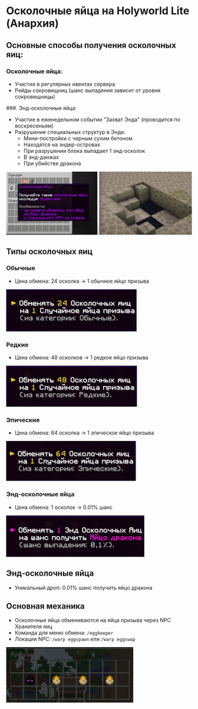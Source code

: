 # Осколочные яйца на Holyworld Lite (Анархия)

## Основные способы получения осколочных яиц:
###  Осколочные яйца:
- Участие в регулярных ивентах сервера
- Рейды сокровищниц (шанс выпадения зависит от уровня сокровищницы)

###. Энд-осколочные яйца:
- Участие в еженедельном событии "Захват Энда" (проводится по воскресеньям)
- Разрушение специальных структур в Энде:
  - Мини-постройки с черным сухим бетоном
  - Находятся на эндер-островах
  - При разрушении блока выпадает 1 энд-осколок
  - В энд-данжах
  - При убийстве дракона

![Способы получения](./assets/Способыполучения.png)

## Типы осколочных яиц

###  Обычные
- Цена обмена: 24 осколка → 1 обычное яйцо призыва

![Обмен из редкой категории](./assets/Обменизобычнойкатегории..png)

###  Редкие
- Цена обмена: 48 осколков → 1 редкое яйцо призыва

![Обмен из редкой категории](./assets/Обменизредкойкатегории..png)

###  Эпические
- Цена обмена: 64 осколка → 1 эпическое яйцо призыва

![Обмен из эпической категории](./assets/Обменизэпическойкатегории..png)

### Энд-осколочные яйца
- Цена обмена: 1 осколок → 0.01% шанс

![Обмен Энд-осколочного яйца](./assets/ОбменЭнд-Осколочныхяиц.png)

## Энд-осколочные яйца
- Уникальный дроп: 0.01% шанс получить яйцо дракона

## Основная механика
- Осколочные яйца обмениваются на яйца призыва через NPC Хранителя яиц
- Команда для меню обмена: `/eggkeeper`
- Локации NPC: `/warp eggspawn` или `/warp eggswap`

![Хранитель Яиц](./assets/НпсХранительяиц.png)
